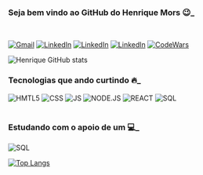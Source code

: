 ### Seja bem vindo ao GitHub do Henrique Mors 😉_
<br/>

[![Gmail](https://img.shields.io/badge/Gmail-D14836?style=for-the-badge&logo=gmail&logoColor=white)](mailto:ahmdesouza@gmail.com) [![LinkedIn](https://img.shields.io/badge/LinkedIn-0077B5?style=for-the-badge&logo=linkedin&logoColor=white)](https://www.linkedin.com/in/henriquemors)
[![LinkedIn](https://img.shields.io/badge/Instagram-E4405F?style=for-the-badge&logo=instagram&logoColor=white)](https://www.instagram.com/henriquemors/)
[![LinkedIn](https://img.shields.io/badge/Twitter-1DA1F2?style=for-the-badge&logo=twitter&logoColor=white)](https://twitter.com/ahmdesouza)
[![CodeWars](https://img.shields.io/badge/Codewars-B1361E?style=for-the-badge&logo=Codewars&logoColor=white)](https://www.codewars.com/users/henriqueMors)

![Henrique GitHub stats](https://github-readme-stats.vercel.app/api?username=henriqueMors&show_icons=true&theme=dracula)
<br/>

### Tecnologias que ando curtindo 🔥_
<div>
<img align="center" alt="HMTL5" SRC="https://img.shields.io/badge/HTML5-E34F26?style=for-the-badge&logo=html5&logoColor=white">
<img align="center" alt="CSS" SRC="https://img.shields.io/badge/CSS3-1572B6?style=for-the-badge&logo=css3&logoColor=white">
<img align="center" alt="JS" SRC="https://img.shields.io/badge/JavaScript-F7DF1E?style=for-the-badge&logo=javascript&logoColor=black">
<img align="center" alt="NODE.JS" SRC="https://img.shields.io/badge/Node.js-43853D?style=for-the-badge&logo=node.js&logoColor=white">
<img align="center" alt="REACT" SRC="https://img.shields.io/badge/React-20232A?style=for-the-badge&logo=react&logoColor=61DAFB">
<img align="center" alt="SQL" SRC="https://img.shields.io/badge/MySQL-00000F?style=for-the-badge&logo=mysql&logoColor=white">
<br/>
</div>
<br/>

<div>

### Estudando com o apoio de um 💻_
<img align="center" alt="SQL" SRC="https://img.shields.io/badge/Apple-MacBook_Pro_2012-999999?style=for-the-badge&logo=apple&logoColor=white">

<br>

[![Top Langs](https://github-readme-stats.vercel.app/api/top-langs/?username=henriqueMors&theme=blue-green)](https://github.com/anuraghazra/github-readme-stats)
